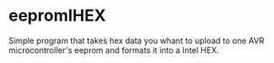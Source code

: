 # eepromIHEX

Simple program that takes hex data you whant to upload to one AVR microcontroller's eeprom and formats it into a Intel HEX.
